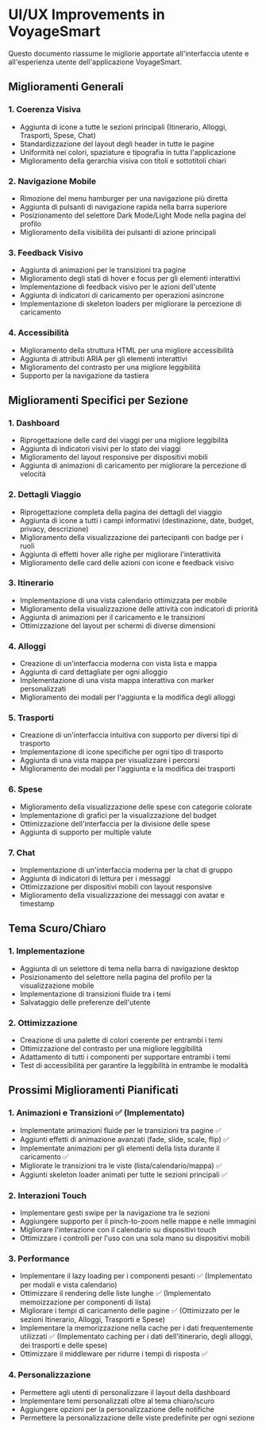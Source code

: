 # UI/UX Improvements in VoyageSmart

Questo documento riassume le migliorie apportate all'interfaccia utente e all'esperienza utente dell'applicazione VoyageSmart.

## Miglioramenti Generali

### 1. Coerenza Visiva
- Aggiunta di icone a tutte le sezioni principali (Itinerario, Alloggi, Trasporti, Spese, Chat)
- Standardizzazione del layout degli header in tutte le pagine
- Uniformità nei colori, spaziature e tipografia in tutta l'applicazione
- Miglioramento della gerarchia visiva con titoli e sottotitoli chiari

### 2. Navigazione Mobile
- Rimozione del menu hamburger per una navigazione più diretta
- Aggiunta di pulsanti di navigazione rapida nella barra superiore
- Posizionamento del selettore Dark Mode/Light Mode nella pagina del profilo
- Miglioramento della visibilità dei pulsanti di azione principali

### 3. Feedback Visivo
- Aggiunta di animazioni per le transizioni tra pagine
- Miglioramento degli stati di hover e focus per gli elementi interattivi
- Implementazione di feedback visivo per le azioni dell'utente
- Aggiunta di indicatori di caricamento per operazioni asincrone
- Implementazione di skeleton loaders per migliorare la percezione di caricamento

### 4. Accessibilità
- Miglioramento della struttura HTML per una migliore accessibilità
- Aggiunta di attributi ARIA per gli elementi interattivi
- Miglioramento del contrasto per una migliore leggibilità
- Supporto per la navigazione da tastiera

## Miglioramenti Specifici per Sezione

### 1. Dashboard
- Riprogettazione delle card dei viaggi per una migliore leggibilità
- Aggiunta di indicatori visivi per lo stato dei viaggi
- Miglioramento del layout responsive per dispositivi mobili
- Aggiunta di animazioni di caricamento per migliorare la percezione di velocità

### 2. Dettagli Viaggio
- Riprogettazione completa della pagina dei dettagli del viaggio
- Aggiunta di icone a tutti i campi informativi (destinazione, date, budget, privacy, descrizione)
- Miglioramento della visualizzazione dei partecipanti con badge per i ruoli
- Aggiunta di effetti hover alle righe per migliorare l'interattività
- Miglioramento delle card delle azioni con icone e feedback visivo

### 3. Itinerario
- Implementazione di una vista calendario ottimizzata per mobile
- Miglioramento della visualizzazione delle attività con indicatori di priorità
- Aggiunta di animazioni per il caricamento e le transizioni
- Ottimizzazione del layout per schermi di diverse dimensioni

### 4. Alloggi
- Creazione di un'interfaccia moderna con vista lista e mappa
- Aggiunta di card dettagliate per ogni alloggio
- Implementazione di una vista mappa interattiva con marker personalizzati
- Miglioramento dei modali per l'aggiunta e la modifica degli alloggi

### 5. Trasporti
- Creazione di un'interfaccia intuitiva con supporto per diversi tipi di trasporto
- Implementazione di icone specifiche per ogni tipo di trasporto
- Aggiunta di una vista mappa per visualizzare i percorsi
- Miglioramento dei modali per l'aggiunta e la modifica dei trasporti

### 6. Spese
- Miglioramento della visualizzazione delle spese con categorie colorate
- Implementazione di grafici per la visualizzazione del budget
- Ottimizzazione dell'interfaccia per la divisione delle spese
- Aggiunta di supporto per multiple valute

### 7. Chat
- Implementazione di un'interfaccia moderna per la chat di gruppo
- Aggiunta di indicatori di lettura per i messaggi
- Ottimizzazione per dispositivi mobili con layout responsive
- Miglioramento della visualizzazione dei messaggi con avatar e timestamp

## Tema Scuro/Chiaro

### 1. Implementazione
- Aggiunta di un selettore di tema nella barra di navigazione desktop
- Posizionamento del selettore nella pagina del profilo per la visualizzazione mobile
- Implementazione di transizioni fluide tra i temi
- Salvataggio delle preferenze dell'utente

### 2. Ottimizzazione
- Creazione di una palette di colori coerente per entrambi i temi
- Ottimizzazione del contrasto per una migliore leggibilità
- Adattamento di tutti i componenti per supportare entrambi i temi
- Test di accessibilità per garantire la leggibilità in entrambe le modalità

## Prossimi Miglioramenti Pianificati

### 1. Animazioni e Transizioni ✅ (Implementato)
- Implementate animazioni fluide per le transizioni tra pagine ✅
- Aggiunti effetti di animazione avanzati (fade, slide, scale, flip) ✅
- Implementate animazioni per gli elementi della lista durante il caricamento ✅
- Migliorate le transizioni tra le viste (lista/calendario/mappa) ✅
- Aggiunti skeleton loader animati per tutte le sezioni principali ✅

### 2. Interazioni Touch
- Implementare gesti swipe per la navigazione tra le sezioni
- Aggiungere supporto per il pinch-to-zoom nelle mappe e nelle immagini
- Migliorare l'interazione con il calendario su dispositivi touch
- Ottimizzare i controlli per l'uso con una sola mano su dispositivi mobili

### 3. Performance
- Implementare il lazy loading per i componenti pesanti ✅ (Implementato per modali e vista calendario)
- Ottimizzare il rendering delle liste lunghe ✅ (Implementato memoizzazione per componenti di lista)
- Migliorare i tempi di caricamento delle pagine ✅ (Ottimizzato per le sezioni Itinerario, Alloggi, Trasporti e Spese)
- Implementare la memorizzazione nella cache per i dati frequentemente utilizzati ✅ (Implementato caching per i dati dell'itinerario, degli alloggi, dei trasporti e delle spese)
- Ottimizzare il middleware per ridurre i tempi di risposta ✅

### 4. Personalizzazione
- Permettere agli utenti di personalizzare il layout della dashboard
- Implementare temi personalizzati oltre al tema chiaro/scuro
- Aggiungere opzioni per la personalizzazione delle notifiche
- Permettere la personalizzazione delle viste predefinite per ogni sezione

